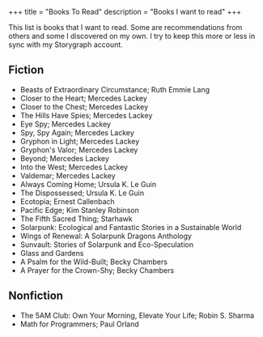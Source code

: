 +++
title = "Books To Read"
description = "Books I want to read"
+++

This list is books that I want to read. Some are recommendations from others and some I discovered on my own. I try to keep this more or less in sync with my Storygraph account.

## Fiction

- Beasts of Extraordinary Circumstance; Ruth Emmie Lang
- Closer to the Heart; Mercedes Lackey
- Closer to the Chest; Mercedes Lackey
- The Hills Have Spies; Mercedes Lackey
- Eye Spy; Mercedes Lackey
- Spy, Spy Again; Mercedes Lackey
- Gryphon in Light; Mercedes Lackey
- Gryphon's Valor; Mercedes Lackey
- Beyond; Mercedes Lackey
- Into the West; Mercedes Lackey
- Valdemar; Mercedes Lackey
- Always Coming Home; Ursula K. Le Guin
- The Dispossessed; Ursula K. Le Guin
- Ecotopia; Ernest Callenbach
- Pacific Edge; Kim Stanley Robinson
- The Fifth Sacred Thing; Starhawk
- Solarpunk: Ecological and Fantastic Stories in a Sustainable World 
- Wings of Renewal: A Solarpunk Dragons Anthology
- Sunvault: Stories of Solarpunk and Eco-Speculation
- Glass and Gardens
- A Psalm for the Wild-Built; Becky Chambers
- A Prayer for the Crown-Shy; Becky Chambers

## Nonfiction

- The 5AM Club: Own Your Morning, Elevate Your Life; Robin S. Sharma
- Math for Programmers; Paul Orland
